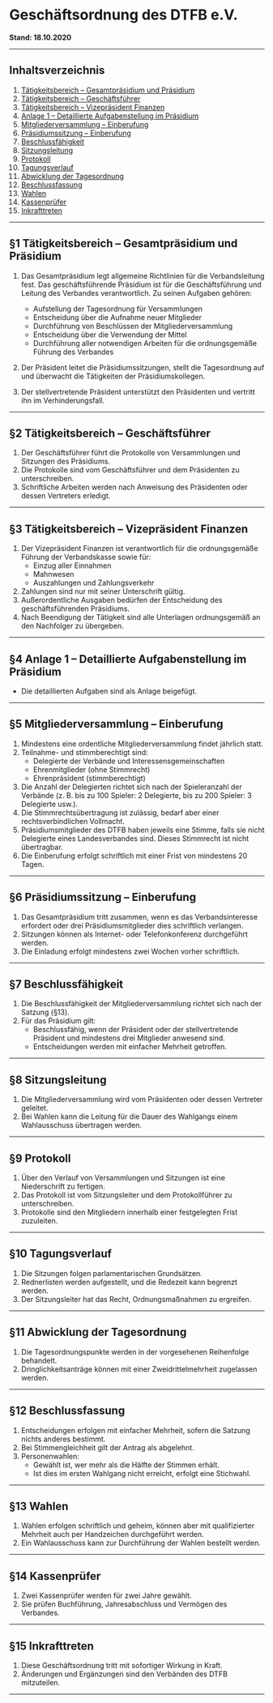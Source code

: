 # Geschäftsordnung des DTFB e.V.

**Stand: 18.10.2020**

---

## Inhaltsverzeichnis

1. [Tätigkeitsbereich – Gesamtpräsidium und Präsidium](#tätigkeitsbereich--gesamtpräsidium-und-präsidium)
2. [Tätigkeitsbereich – Geschäftsführer](#tätigkeitsbereich--geschäftsführer)
3. [Tätigkeitsbereich – Vizepräsident Finanzen](#tätigkeitsbereich--vizepräsident-finanzen)
4. [Anlage 1 – Detaillierte Aufgabenstellung im Präsidium](#anlage-1--detaillierte-aufgabenstellung-im-präsidium)
5. [Mitgliederversammlung – Einberufung](#mitgliederversammlung--einberufung)
6. [Präsidiumssitzung – Einberufung](#präsidiumssitzung--einberufung)
7. [Beschlussfähigkeit](#beschlussfähigkeit)
8. [Sitzungsleitung](#sitzungsleitung)
9. [Protokoll](#protokoll)
10. [Tagungsverlauf](#tagungsverlauf)
11. [Abwicklung der Tagesordnung](#abwicklung-der-tagesordnung)
12. [Beschlussfassung](#beschlussfassung)
13. [Wahlen](#wahlen)
14. [Kassenprüfer](#kassenprüfer)
15. [Inkrafttreten](#inkrafttreten)

---

## §1 Tätigkeitsbereich – Gesamtpräsidium und Präsidium

1. Das Gesamtpräsidium legt allgemeine Richtlinien für die Verbandsleitung fest. Das geschäftsführende Präsidium ist für die Geschäftsführung und Leitung des Verbandes verantwortlich. Zu seinen Aufgaben gehören:
   - Aufstellung der Tagesordnung für Versammlungen
   - Entscheidung über die Aufnahme neuer Mitglieder
   - Durchführung von Beschlüssen der Mitgliederversammlung
   - Entscheidung über die Verwendung der Mittel
   - Durchführung aller notwendigen Arbeiten für die ordnungsgemäße Führung des Verbandes

2. Der Präsident leitet die Präsidiumssitzungen, stellt die Tagesordnung auf und überwacht die Tätigkeiten der Präsidiumskollegen.
3. Der stellvertretende Präsident unterstützt den Präsidenten und vertritt ihn im Verhinderungsfall.

---

## §2 Tätigkeitsbereich – Geschäftsführer

1. Der Geschäftsführer führt die Protokolle von Versammlungen und Sitzungen des Präsidiums.
2. Die Protokolle sind vom Geschäftsführer und dem Präsidenten zu unterschreiben.
3. Schriftliche Arbeiten werden nach Anweisung des Präsidenten oder dessen Vertreters erledigt.

---

## §3 Tätigkeitsbereich – Vizepräsident Finanzen

1. Der Vizepräsident Finanzen ist verantwortlich für die ordnungsgemäße Führung der Verbandskasse sowie für:
   - Einzug aller Einnahmen
   - Mahnwesen
   - Auszahlungen und Zahlungsverkehr
2. Zahlungen sind nur mit seiner Unterschrift gültig.
3. Außerordentliche Ausgaben bedürfen der Entscheidung des geschäftsführenden Präsidiums.
4. Nach Beendigung der Tätigkeit sind alle Unterlagen ordnungsgemäß an den Nachfolger zu übergeben.

---

## §4 Anlage 1 – Detaillierte Aufgabenstellung im Präsidium

- Die detaillierten Aufgaben sind als Anlage beigefügt.

---

## §5 Mitgliederversammlung – Einberufung

1. Mindestens eine ordentliche Mitgliederversammlung findet jährlich statt.
2. Teilnahme- und stimmberechtigt sind:
   - Delegierte der Verbände und Interessensgemeinschaften
   - Ehrenmitglieder (ohne Stimmrecht)
   - Ehrenpräsident (stimmberechtigt)
3. Die Anzahl der Delegierten richtet sich nach der Spieleranzahl der Verbände (z. B. bis zu 100 Spieler: 2 Delegierte, bis zu 200 Spieler: 3 Delegierte usw.).
4. Die Stimmrechtsübertragung ist zulässig, bedarf aber einer rechtsverbindlichen Vollmacht.
5. Präsidiumsmitglieder des DTFB haben jeweils eine Stimme, falls sie nicht Delegierte eines Landesverbandes sind. Dieses Stimmrecht ist nicht übertragbar.
6. Die Einberufung erfolgt schriftlich mit einer Frist von mindestens 20 Tagen.

---

## §6 Präsidiumssitzung – Einberufung

1. Das Gesamtpräsidium tritt zusammen, wenn es das Verbandsinteresse erfordert oder drei Präsidiumsmitglieder dies schriftlich verlangen.
2. Sitzungen können als Internet- oder Telefonkonferenz durchgeführt werden.
3. Die Einladung erfolgt mindestens zwei Wochen vorher schriftlich.

---

## §7 Beschlussfähigkeit

1. Die Beschlussfähigkeit der Mitgliederversammlung richtet sich nach der Satzung (§13).
2. Für das Präsidium gilt:
   - Beschlussfähig, wenn der Präsident oder der stellvertretende Präsident und mindestens drei Mitglieder anwesend sind.
   - Entscheidungen werden mit einfacher Mehrheit getroffen.

---

## §8 Sitzungsleitung

1. Die Mitgliederversammlung wird vom Präsidenten oder dessen Vertreter geleitet.
2. Bei Wahlen kann die Leitung für die Dauer des Wahlgangs einem Wahlausschuss übertragen werden.

---

## §9 Protokoll

1. Über den Verlauf von Versammlungen und Sitzungen ist eine Niederschrift zu fertigen.
2. Das Protokoll ist vom Sitzungsleiter und dem Protokollführer zu unterschreiben.
3. Protokolle sind den Mitgliedern innerhalb einer festgelegten Frist zuzuleiten.

---

## §10 Tagungsverlauf

1. Die Sitzungen folgen parlamentarischen Grundsätzen.
2. Rednerlisten werden aufgestellt, und die Redezeit kann begrenzt werden.
3. Der Sitzungsleiter hat das Recht, Ordnungsmaßnahmen zu ergreifen.

---

## §11 Abwicklung der Tagesordnung

1. Die Tagesordnungspunkte werden in der vorgesehenen Reihenfolge behandelt.
2. Dringlichkeitsanträge können mit einer Zweidrittelmehrheit zugelassen werden.

---

## §12 Beschlussfassung

1. Entscheidungen erfolgen mit einfacher Mehrheit, sofern die Satzung nichts anderes bestimmt.
2. Bei Stimmengleichheit gilt der Antrag als abgelehnt.
3. Personenwahlen:
   - Gewählt ist, wer mehr als die Hälfte der Stimmen erhält.
   - Ist dies im ersten Wahlgang nicht erreicht, erfolgt eine Stichwahl.

---

## §13 Wahlen

1. Wahlen erfolgen schriftlich und geheim, können aber mit qualifizierter Mehrheit auch per Handzeichen durchgeführt werden.
2. Ein Wahlausschuss kann zur Durchführung der Wahlen bestellt werden.

---

## §14 Kassenprüfer

1. Zwei Kassenprüfer werden für zwei Jahre gewählt.
2. Sie prüfen Buchführung, Jahresabschluss und Vermögen des Verbandes.

---

## §15 Inkrafttreten

1. Diese Geschäftsordnung tritt mit sofortiger Wirkung in Kraft.
2. Änderungen und Ergänzungen sind den Verbänden des DTFB mitzuteilen.

---
